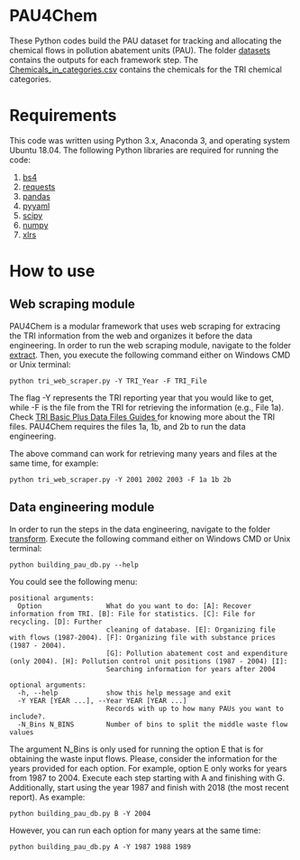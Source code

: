 # PAU4Chem

These Python codes build the PAU dataset for tracking and allocating the chemical flows in pollution abatement units (PAU). The folder [datasets](https://github.com/jodhernandezbe/PAU4Chem/tree/master/transform/datasets) contains the outputs for each framework step. The [Chemicals_in_categories.csv](https://github.com/jodhernandezbe/PAU4Chem/blob/master/transform/chemicals/Chemicals_in_categories.csv) contains the chemicals for the TRI chemical categories.

# Requirements

This code was written using Python 3.x, Anaconda 3, and operating system Ubuntu 18.04. The following Python libraries are required for running the code:

1. [bs4](https://anaconda.org/conda-forge/bs4)
2. [requests](https://anaconda.org/anaconda/requests)
3. [pandas](https://anaconda.org/anaconda/pandas)
4. [pyyaml](https://anaconda.org/anaconda/pyyaml/)
5. [scipy](https://anaconda.org/conda-forge/scipy)
5. [numpy](https://anaconda.org/conda-forge/numpy)
6. [xlrs](https://anaconda.org/anaconda/xlrd)

# How to use

## Web scraping module

PAU4Chem is a modular framework that uses web scraping for extracing the TRI information from the web and organizes it before the data engineering.
In order to run the web scraping module, navigate to the folder [extract](https://github.com/jodhernandezbe/PAU4Chem/tree/master/extract). Then, you execute the following command either on Windows CMD or Unix terminal:

```
python tri_web_scraper.py -Y TRI_Year -F TRI_File
```

The flag -Y represents the TRI reporting year that you would like to get, while -F is the file from the TRI for retrieving the information (e.g., File 1a). Check [TRI Basic Plus Data Files Guides
](https://www.epa.gov/toxics-release-inventory-tri-program/tri-basic-plus-data-files-guides) for knowing more about the TRI files. PAU4Chem requires the files 1a, 1b, and 2b to run the data engineering.

The above command can work for retrieving many years and files at the same time, for example:

```
python tri_web_scraper.py -Y 2001 2002 2003 -F 1a 1b 2b
```

## Data engineering module

In order to run the steps in the data engineering, navigate to the folder [transform](https://github.com/jodhernandezbe/PAU4Chem/tree/master/transform). Execute the following command either on Windows CMD or Unix terminal:

```
python building_pau_db.py --help
```
You could see the following menu:

```
positional arguments:
  Option                What do you want to do: [A]: Recover information from TRI. [B]: File for statistics. [C]: File for recycling. [D]: Further
                        cleaning of database. [E]: Organizing file with flows (1987-2004). [F]: Organizing file with substance prices (1987 - 2004).
                        [G]: Pollution abatement cost and expenditure (only 2004). [H]: Pollution control unit positions (1987 - 2004) [I]:
                        Searching information for years after 2004

optional arguments:
  -h, --help            show this help message and exit
  -Y YEAR [YEAR ...], --Year YEAR [YEAR ...]
                        Records with up to how many PAUs you want to include?.
  -N_Bins N_BINS        Number of bins to split the middle waste flow values
```

The argument N_Bins is only used for running the option E that is for obtaining the waste input flows. Please, consider the information for the years provided for each option. For example, option E only works for years from 1987 to 2004. Execute each step starting with A and finishing with G. Additionally, start using the year 1987 and finish with 2018 (the most recent report). As example:

```
python building_pau_db.py B -Y 2004
```

However, you can run each option for many years at the same time:

```
python building_pau_db.py A -Y 1987 1988 1989
```
